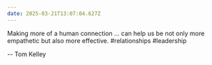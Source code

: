 ```yaml
---
date: 2025-03-21T13:07:04.627Z
---
```


Making more of a human connection … can help us be not only more empathetic but also more effective. #relationships #leadership

-- Tom Kelley